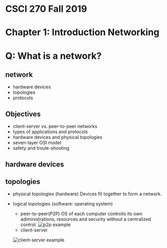 # CSCI 270 Fall 2019
# Chapter 1: Introduction Networking
# Q: What is a network?


## network
  + hardware devices
  + topologies
  + protocols 

## Objectives
+ client-server vs. peer-to-peer networks
+ types of applications and protocols
+ hardware devices and physical topologies
+ seven-layer OSI model
+ safety and troule-shooting

## hardware devices

## topologies
+ physical topologies (hardware)
Devices fit together to form a network.
+ logical topologies (software: operating system)
   + peer-to-peer(P2P)
  OS of each computer controlls its own adiministrations, resources and security without a centralized control.
  ![p2p example](https://upload.wikimedia.org/wikipedia/commons/thumb/3/3f/P2P-network.svg/1200px-P2P-network.svg.png)
   + client-server
  
  ![client-server example](https://upload.wikimedia.org/wikipedia/commons/thumb/c/c9/Client-server-model.svg/1200px-Client-server-model.svg.png)
  
  



